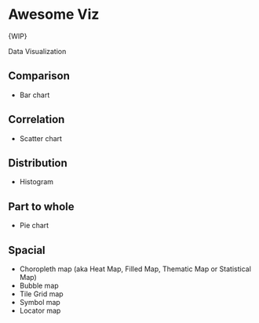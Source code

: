 # Awesome Viz
{WIP}

Data Visualization


## Comparison
* Bar chart

## Correlation
* Scatter chart

## Distribution
* Histogram

## Part to whole
* Pie chart

## Spacial
* Choropleth map (aka Heat Map, Filled Map, Thematic Map or Statistical Map)
* Bubble map
* Tile Grid map
* Symbol map
* Locator map

